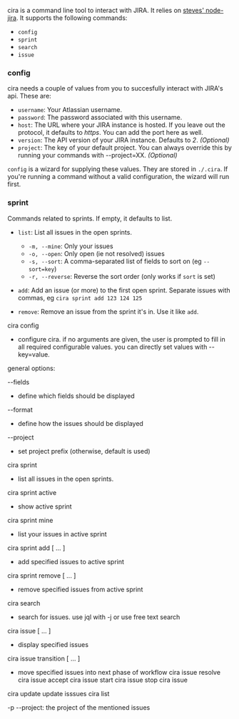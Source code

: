 cira is a command line tool to interact with JIRA. It relies on [steves' node-jira](https://github.com/steves/node-jira). It supports the following commands: 

- `config`
- `sprint`
- `search`
- `issue`

### config

cira needs a couple of values from you to succesfully interact with JIRA's api. These are:

- `username`: Your Atlassian username.
- `password`: The password associated with this username.
- `host`: The URL where your JIRA instance is hosted. If you leave out the protocol, it defaults to _https_. You can add the port here as well.
- `version`: The API version of your JIRA instance. Defaults to _2_. _(Optional)_
- `project`: The key of your default project. You can always override this by running your commands with --project=XX. _(Optional)_

`config` is a wizard for supplying these values. They are stored in `./.cira`. If you're running a command without a valid configuration, the wizard will run first.

### sprint

Commands related to sprints. If empty, it defaults to list.

- `list`: List all issues in the open sprints.
	- `-m, --mine`: Only your issues
	- `-o, --open`: Only open (ie not resolved) issues
	- `-s, --sort`: A comma-separated list of fields to sort on (eg `--sort=key`)
	- `-r, --reverse`: Reverse the sort order (only works if `sort` is set)

- `add`: Add an issue (or more) to the first open sprint. Separate issues with commas, eg `cira sprint add 123 124 125`
- `remove`: Remove an issue from the sprint it's in. Use it like `add`.

cira config

- configure cira. if no arguments are given, the user is prompted to fill in all required configurable values. you can directly set values with --key=value.

general options:

--fields
- define which fields should be displayed

--format
- define how the issues should be displayed

--project
- set project prefix (otherwise, default is used)


cira sprint
- list all issues in the open sprints.

cira sprint active
- show active sprint

cira sprint mine
- list your issues in active sprint

cira sprint add [ ... ]
- add specified issues to active sprint

cira sprint remove [ ... ]
- remove specified issues from active sprint 

cira search
- search for issues. use jql with -j or use free text search

cira issue [ ... ]
- display specified issues

cira issue transition [ ... ] 
- move specified issues into next phase of workflow 
cira issue resolve
cira issue accept
cira issue start
cira issue stop
cira issue 


cira update 		update isssues
cira list

-p --project: the project of the mentioned issues
